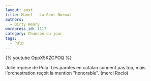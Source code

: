 ```yaml
---
layout: post
title: Manel - La Gent Normal
authors:
  - Dirty Henry
wordpress_id: 1117
category: Chanson du jour
tags:
  - Pulp
---
```


{% youtube OppX5KZCPOQ %}

Jolie reprise de Pulp. Les paroles en catalan sonnent pas top, mais
l'orchestration reçoit la mention "honorable". (merci Rocío)

